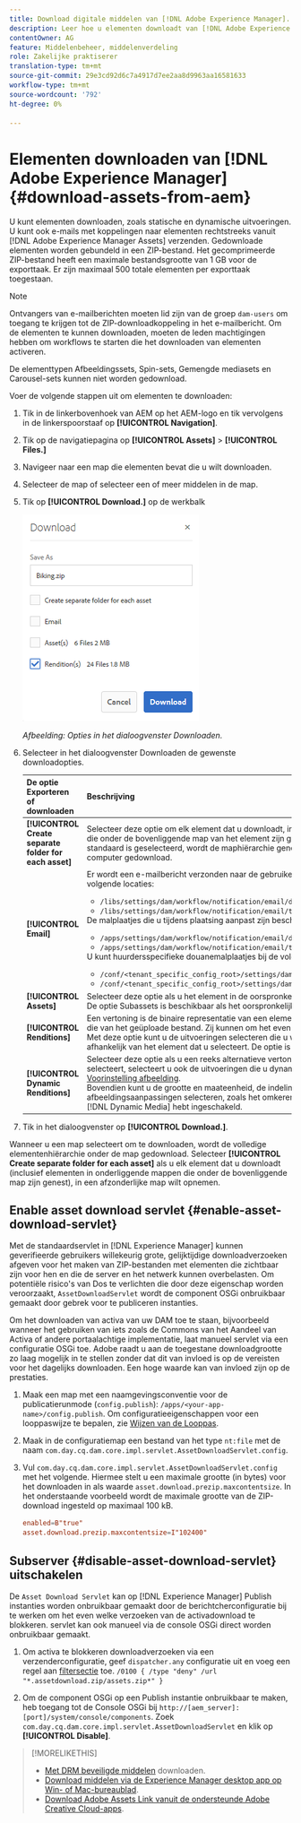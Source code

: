 ```yaml
---
title: Download digitale middelen van [!DNL Adobe Experience Manager].
description: Leer hoe u elementen downloadt van [!DNL Adobe Experience Manager] en de downloadfunctionaliteit in- of uitschakelt.
contentOwner: AG
feature: Middelenbeheer, middelenverdeling
role: Zakelijke praktiserer
translation-type: tm+mt
source-git-commit: 29e3cd92d6c7a4917d7ee2aa8d9963aa16581633
workflow-type: tm+mt
source-wordcount: '792'
ht-degree: 0%

---
```



# Elementen downloaden van [!DNL Adobe Experience Manager] {#download-assets-from-aem}

U kunt elementen downloaden, zoals statische en dynamische uitvoeringen. U kunt ook e-mails met koppelingen naar elementen rechtstreeks vanuit [!DNL Adobe Experience Manager Assets] verzenden. Gedownloade elementen worden gebundeld in een ZIP-bestand. Het gecomprimeerde ZIP-bestand heeft een maximale bestandsgrootte van 1 GB voor de exporttaak. Er zijn maximaal 500 totale elementen per exporttaak toegestaan.

>[!NOTE]
>
>Ontvangers van e-mailberichten moeten lid zijn van de groep `dam-users` om toegang te krijgen tot de ZIP-downloadkoppeling in het e-mailbericht. Om de elementen te kunnen downloaden, moeten de leden machtigingen hebben om workflows te starten die het downloaden van elementen activeren.

De elementtypen Afbeeldingssets, Spin-sets, Gemengde mediasets en Carousel-sets kunnen niet worden gedownload.

Voer de volgende stappen uit om elementen te downloaden:

1. Tik in de linkerbovenhoek van AEM op het AEM-logo en tik vervolgens in de linkerspoorstaaf op **[!UICONTROL Navigation]**.
1. Tik op de navigatiepagina op **[!UICONTROL Assets]** > **[!UICONTROL Files.]**
1. Navigeer naar een map die elementen bevat die u wilt downloaden.
1. Selecteer de map of selecteer een of meer middelen in de map.
1. Tik op **[!UICONTROL Download.]** op de werkbalk

   ![Beschikbare opties voor het downloaden van Experience Manager-elementen](/help/assets/assets/asset_download_dialog.png)

   *Afbeelding: Opties in het dialoogvenster Downloaden.*

1. Selecteer in het dialoogvenster Downloaden de gewenste downloadopties.

   | De optie Exporteren of downloaden | Beschrijving |
   |---|---|
   | **[!UICONTROL Create separate folder for each asset]** | Selecteer deze optie om elk element dat u downloadt, inclusief elementen, op te nemen in onderliggende mappen die onder de bovenliggende map van het element zijn genest in één map op uw lokale computer. Als deze optie niet standaard is geselecteerd, wordt de maphiërarchie genegeerd en worden alle elementen naar één map op uw lokale computer gedownload. |
   | **[!UICONTROL Email]** | Er wordt een e-mailbericht verzonden naar de gebruiker. De standaard e-mailsjablonen zijn beschikbaar op de volgende locaties:<ul><li>`/libs/settings/dam/workflow/notification/email/downloadasset`.</li><li>`/libs/settings/dam/workflow/notification/email/transientworkflowcompleted`.</li></ul> De malplaatjes die u tijdens plaatsing aanpast zijn beschikbaar bij de volgende plaatsen: <ul><li>`/apps/settings/dam/workflow/notification/email/downloadasset`.</li><li>`/apps/settings/dam/workflow/notification/email/transientworkflowcompleted`.</li></ul>U kunt huurdersspecifieke douanemalplaatjes bij de volgende plaatsen opslaan:<ul><li>`/conf/<tenant_specific_config_root>/settings/dam/workflow/notification/email/downloadasset`.</li><li>`/conf/<tenant_specific_config_root>/settings/dam/workflow/notification/email/transientworkflowcompleted`.</li></ul> |
   | **[!UICONTROL Assets]** | Selecteer deze optie als u het element in de oorspronkelijke vorm zonder vertoningen wilt downloaden.<br>De optie Subassets is beschikbaar als het oorspronkelijke element subassets heeft. |
   | **[!UICONTROL Renditions]** | Een vertoning is de binaire representatie van een element. Elementen hebben een primaire representatie, namelijk die van het geüploade bestand. Zij kunnen om het even welk aantal vertegenwoordiging hebben. <br> Met deze optie kunt u de uitvoeringen selecteren die u wilt downloaden. Welke uitvoeringen beschikbaar zijn, is afhankelijk van het element dat u selecteert. De optie is beschikbaar als het element uitvoeringen heeft. |
   | **[!UICONTROL Dynamic Renditions]** | Selecteer deze optie als u een reeks alternatieve vertoningen in real-time wilt genereren. Wanneer u deze optie selecteert, selecteert u ook de uitvoeringen die u dynamisch wilt maken door een optie te selecteren in de lijst [Voorinstelling afbeelding](image-presets.md). <br>Bovendien kunt u de grootte en maateenheid, de indeling, de kleurruimte, de resolutie en eventuele optionele afbeeldingsaanpassingen selecteren, zoals het omkeren van de afbeelding. De optie is alleen beschikbaar als u [!DNL Dynamic Media] hebt ingeschakeld. |

1. Tik in het dialoogvenster op **[!UICONTROL Download.]**.

Wanneer u een map selecteert om te downloaden, wordt de volledige elementenhiërarchie onder de map gedownload. Selecteer **[!UICONTROL Create separate folder for each asset]** als u elk element dat u downloadt (inclusief elementen in onderliggende mappen die onder de bovenliggende map zijn genest), in een afzonderlijke map wilt opnemen.

## Enable asset download servlet {#enable-asset-download-servlet}

Met de standaardservlet in [!DNL Experience Manager] kunnen geverifieerde gebruikers willekeurig grote, gelijktijdige downloadverzoeken afgeven voor het maken van ZIP-bestanden met elementen die zichtbaar zijn voor hen en die de server en het netwerk kunnen overbelasten. Om potentiële risico&#39;s van Dos te verlichten die door deze eigenschap worden veroorzaakt, `AssetDownloadServlet` wordt de component OSGi onbruikbaar gemaakt door gebrek voor te publiceren instanties.

Om het downloaden van activa van uw DAM toe te staan, bijvoorbeeld wanneer het gebruiken van iets zoals de Commons van het Aandeel van Activa of andere portaalachtige implementatie, laat manueel servlet via een configuratie OSGi toe. Adobe raadt u aan de toegestane downloadgrootte zo laag mogelijk in te stellen zonder dat dit van invloed is op de vereisten voor het dagelijks downloaden. Een hoge waarde kan van invloed zijn op de prestaties.

1. Maak een map met een naamgevingsconventie voor de publicatierunmode (`config.publish`): `/apps/<your-app-name>/config.publish`. Om configuratieeigenschappen voor een looppaswijze te bepalen, zie [Wijzen van de Looppas](/help/sites-deploying/configure-runmodes.md#defining-configuration-properties-for-a-run-mode).
1. Maak in de configuratiemap een bestand van het type `nt:file` met de naam `com.day.cq.dam.core.impl.servlet.AssetDownloadServlet.config`.
1. Vul `com.day.cq.dam.core.impl.servlet.AssetDownloadServlet.config` met het volgende. Hiermee stelt u een maximale grootte (in bytes) voor het downloaden in als waarde `asset.download.prezip.maxcontentsize`. In het onderstaande voorbeeld wordt de maximale grootte van de ZIP-download ingesteld op maximaal 100 kB.

   ```conf
   enabled=B"true"
   asset.download.prezip.maxcontentsize=I"102400"
   ```

## Subserver {#disable-asset-download-servlet} uitschakelen

De `Asset Download Servlet` kan op [!DNL Experience Manager] Publish instanties worden onbruikbaar gemaakt door de berichtcherconfiguratie bij te werken om het even welke verzoeken van de activadownload te blokkeren. servlet kan ook manueel via de console OSGi direct worden onbruikbaar gemaakt.

1. Om activa te blokkeren downloadverzoeken via een verzenderconfiguratie, geef `dispatcher.any` configuratie uit en voeg een regel aan [filtersectie](https://experienceleague.adobe.com/docs/experience-manager-dispatcher/using/configuring/dispatcher-configuration.html?lang=en#configuring-access-to-content-filter) toe. `/0100 { /type "deny" /url "*.assetdownload.zip/assets.zip*" }`

1. Om de component OSGi op een Publish instantie onbruikbaar te maken, heb toegang tot de Console OSGi bij `http://[aem_server]:[port]/system/console/components`. Zoek `com.day.cq.dam.core.impl.servlet.AssetDownloadServlet` en klik op **[!UICONTROL Disable]**.

>[!MORELIKETHIS]
>
>* [Met DRM beveiligde middelen](drm.md) downloaden.
>* [Download middelen via de Experience Manager desktop app op Win- of Mac-bureaublad](https://helpx.adobe.com/experience-manager/desktop-app/aem-desktop-app.html).
>* [Download Adobe Assets Link vanuit de ondersteunde Adobe Creative Cloud-apps](https://helpx.adobe.com/nl/enterprise/using/manage-assets-using-adobe-asset-link.html).


